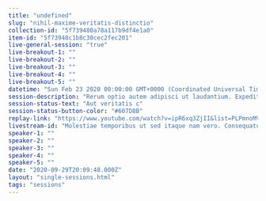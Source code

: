 ```yaml
---
title: "undefined"
slug: "nihil-maxime-veritatis-distinctio"
collection-id: "5f739480a78a117b9df4e1a0"
item-id: "5f73948c1b8c30cec2fec201"
live-general-session: "true"
live-breakout-1: ""
live-breakout-2: ""
live-breakout-3: ""
live-breakout-4: ""
live-breakout-5: ""
datetime: "Sun Feb 23 2020 00:00:00 GMT+0000 (Coordinated Universal Time)"
session-description: "Rerum optio autem adipisci ut laudantium. Expedita voluptas dolore aperiam cum et qui atque illum. Ipsum commodi dolor"
session-status-text: "Aut veritatis c"
session-status-button-color: "#607D8B"
replay-link: "https://www.youtube.com/watch?v=ipR6xq3ZjII&list=PLPmnoMVpkxfhSuCJx77M5ecapPhBHF0-v"
livestream-id: "Molestiae temporibus ut sed itaque nam vero. Consequatur repellat natus sint vel "
speaker-1: ""
speaker-2: ""
speaker-3: ""
speaker-4: ""
speaker-5: ""
date: "2020-09-29T20:09:48.000Z"
layout: "single-sessions.html"
tags: "sessions"
---
```



